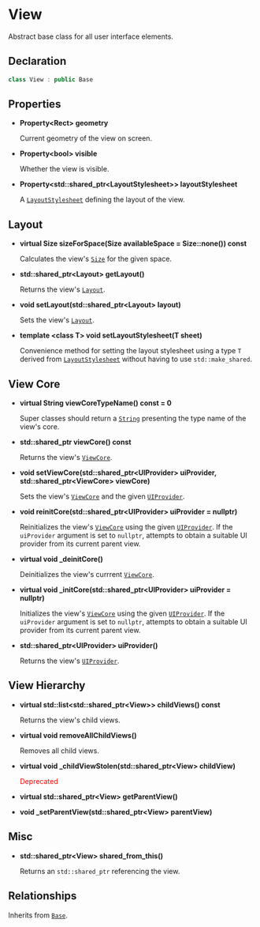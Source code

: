 # View

Abstract base class for all user interface elements.

## Declaration

```C++
class View : public Base
```

## Properties

* **Property<Rect\> geometry**

	Current geometry of the view on screen.

* **Property<bool\> visible**

	Whether the view is visible.

* **Property<std::shared_ptr<LayoutStylesheet\>\> layoutStylesheet**

	A [`LayoutStylesheet`](../layout/stylesheet.md) defining the layout of the view.

## Layout

* **virtual Size sizeForSpace(Size availableSpace = Size::none()) const**

	Calculates the view's [`Size`](../foundation/size.md) for the given space.

* **std::shared_ptr<Layout\> getLayout()**

	Returns the view's [`Layout`](../layout/layout.md).

* **void setLayout(std::shared_ptr<Layout\> layout)**

	Sets the view's [`Layout`](../layout/layout.md).

* **template <class T\> void setLayoutStylesheet(T sheet)**

	Convenience method for setting the layout stylesheet using a type `T` derived from [`LayoutStylesheet`](../layout/stylesheet.md) without having to use `std::make_shared`.

## View Core

* **virtual String viewCoreTypeName() const = 0**

	Super classes should return a [`String`](../string.md) presenting the type name of the view's core.

* **std::shared_ptr<ViewCore> viewCore() const**

	Returns the view's [`ViewCore`](view_core.md).

* **void setViewCore(std::shared_ptr<UIProvider\> uiProvider, std::shared_ptr<ViewCore\> viewCore)**

	Sets the view's [`ViewCore`](view_core.md) and the given [`UIProvider`](ui_provider.md).

* **void reinitCore(std::shared_ptr<UIProvider\> uiProvider = nullptr)**

	Reinitializes the view's [`ViewCore`](view_core.md) using the given [`UIProvider`](ui_provider.md). If the `uiProvider` argument is set to `nullptr`, attempts to obtain a suitable UI provider from its current parent view.

* **virtual void \_deinitCore()**

	Deinitializes the view's currrent [`ViewCore`](view_core.md).

* **virtual void \_initCore(std::shared_ptr<UIProvider\> uiProvider = nullptr)**

	Initializes the view's [`ViewCore`](view_core.md) using the given [`UIProvider`](ui_provider.md). If the `uiProvider` argument is set to `nullptr`, attempts to obtain a suitable UI provider from its current parent view.

* **std::shared_ptr<UIProvider\> uiProvider()**

	Returns the view's [`UIProvider`](ui_provider.md).

## View Hierarchy

* **virtual std::list<std::shared_ptr<View\>\> childViews() const**

	Returns the view's child views.

* **virtual void removeAllChildViews()**

	Removes all child views.

* **virtual void \_childViewStolen(std::shared_ptr<View\> childView)**
	
	<span style="color: red">Deprecated</span>


* **virtual std::shared_ptr<View\> getParentView()**

* **void \_setParentView(std::shared_ptr<View\> parentView)**

## Misc

* **std::shared_ptr<View\> shared_from_this()**

	Returns an `std::shared_ptr` referencing the view.

## Relationships

Inherits from [`Base`](../foundation/base.md).
